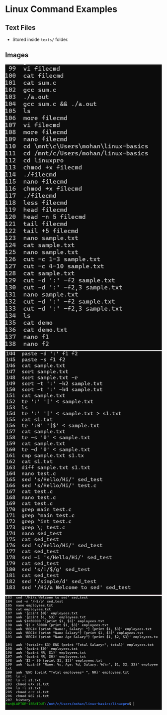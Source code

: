 # Linux Command Examples

## Text Files

- Stored inside `texts/` folder.

## Images

![My Command Image 2](Assignment/1.png)
![My Command Image 3](Assignment/2.png)
![My Command Image 4](Assignment/3.png)


